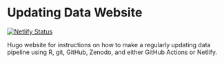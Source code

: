 # Updating Data Website

[![Netlify Status](https://api.netlify.com/api/v1/badges/45a77fe8-6fdf-4908-9f8e-934085bdc488/deploy-status)](https://app.netlify.com/sites/updating-data/deploys)

Hugo website for instructions on how to make a regularly updating data pipeline using R, git, GitHub, Zenodo, and either GitHub Actions or Netlify.
